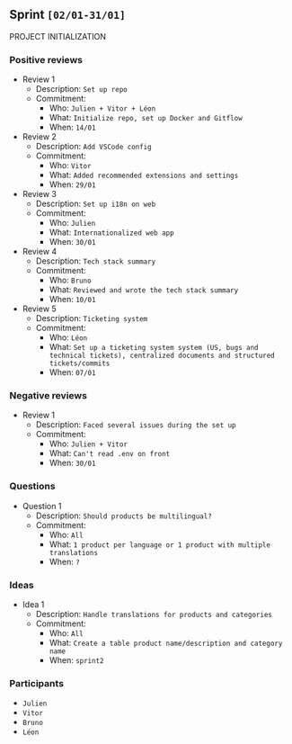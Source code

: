 ## Sprint `[02/01-31/01]`

PROJECT INITIALIZATION

### Positive reviews

- Review 1
  - Description: `Set up repo`
  - Commitment:
    - Who: `Julien + Vitor + Léon`
    - What: `Initialize repo, set up Docker and Gitflow`
    - When: `14/01`
- Review 2
  - Description: `Add VSCode config`
  - Commitment:
    - Who: `Vitor`
    - What: `Added recommended extensions and settings`
    - When: `29/01`
- Review 3
  - Description: `Set up i18n on web`
  - Commitment:
    - Who: `Julien`
    - What: `Internationalized web app`
    - When: `30/01`
- Review 4
  - Description: `Tech stack summary`
  - Commitment:
    - Who: `Bruno`
    - What: `Reviewed and wrote the tech stack summary`
    - When: `10/01`
- Review 5
  - Description: `Ticketing system`
  - Commitment:
    - Who: `Léon`
    - What: `Set up a ticketing system system (US, bugs and technical tickets), centralized documents and structured tickets/commits`
    - When: `07/01`

### Negative reviews

- Review 1
  - Description: `Faced several issues during the set up`
  - Commitment:
    - Who: `Julien + Vitor`
    - What: `Can't read .env on front`
    - When: `30/01`

### Questions

- Question 1
  - Description: `Should products be multilingual?`
  - Commitment:
    - Who: `All`
    - What: `1 product per language or 1 product with multiple translations`
    - When: `?`

### Ideas

- Idea 1
  - Description: `Handle translations for products and categories`
  - Commitment:
    - Who: `All`
    - What: `Create a table product name/description and category name`
    - When: `sprint2`

### Participants

- `Julien`
- `Vitor`
- `Bruno`
- `Léon`
